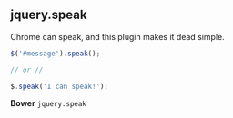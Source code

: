 ## jquery.speak

Chrome can speak, and this plugin makes it dead simple.

```js
$('#message').speak();

// or //

$.speak('I can speak!');
```

**Bower** 
`jquery.speak`
